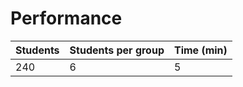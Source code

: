 # Performance

| Students | Students per group | Time (min) |
| -------- | ------------------ | ---------- |
| 240      | 6                  | 5          |
